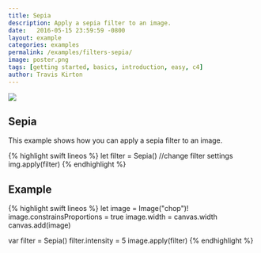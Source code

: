 ```yaml
---
title: Sepia
description: Apply a sepia filter to an image.
date:   2016-05-15 23:59:59 -0800
layout: example
categories: examples
permalink: /examples/filters-sepia/
image: poster.png
tags: [getting started, basics, introduction, easy, c4]
author: Travis Kirton
---
```

![](sepia.png)

## Sepia
This example shows how you can apply a sepia filter to an image.

{% highlight swift lineos %}
let filter = Sepia()
//change filter settings
img.apply(filter)
{% endhighlight %}

## Example
{% highlight swift lineos %}
let image = Image("chop")!
image.constrainsProportions = true
image.width = canvas.width
canvas.add(image)

var filter = Sepia()
filter.intensity = 5
image.apply(filter)
{% endhighlight %}
